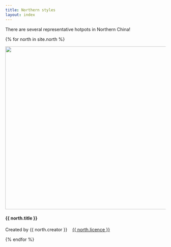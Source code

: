 ```yaml
---
title: Northern styles
layout: index
---
```


<p> 
    There are several representative hotpots in Northern China!
</p>

{% for north in site.north %}

<a href = "/{{north.title}}"><img src="{{ north.image-url }}" width = 512></a>
<h4>{{ north.title }}</h4>
<p>Created by {{ north.creator }} &nbsp;&nbsp; <a href="{{ north.licence-url }}">{{ north.licence }}</a></p>

{% endfor %}
